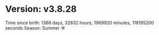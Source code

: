 # Version: v3.8.28
Time since birth: 1368 days, 32832 hours, 1969920 minutes, 118195200 seconds
Season: Summer ☀️
